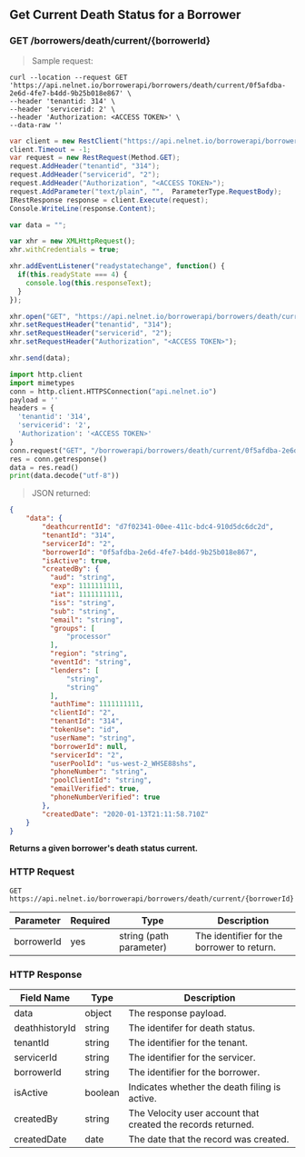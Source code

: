 <!--Endpoint introduction -->
## Get Current Death Status for a Borrower

### GET /borrowers/death/current/{borrowerId}

<!-- RIGHT: code samples -->

> Sample request:

```shell
curl --location --request GET 'https://api.nelnet.io/borrowerapi/borrowers/death/current/0f5afdba-2e6d-4fe7-b4dd-9b25b018e867' \
--header 'tenantid: 314' \
--header 'servicerid: 2' \
--header 'Authorization: <ACCESS TOKEN>' \
--data-raw ''
```

```csharp
var client = new RestClient("https://api.nelnet.io/borrowerapi/borrowers/death/current/0f5afdba-2e6d-4fe7-b4dd-9b25b018e867");
client.Timeout = -1;
var request = new RestRequest(Method.GET);
request.AddHeader("tenantid", "314");
request.AddHeader("servicerid", "2");
request.AddHeader("Authorization", "<ACCESS TOKEN>");
request.AddParameter("text/plain", "",  ParameterType.RequestBody);
IRestResponse response = client.Execute(request);
Console.WriteLine(response.Content);
```

```javascript
var data = "";

var xhr = new XMLHttpRequest();
xhr.withCredentials = true;

xhr.addEventListener("readystatechange", function() {
  if(this.readyState === 4) {
    console.log(this.responseText);
  }
});

xhr.open("GET", "https://api.nelnet.io/borrowerapi/borrowers/death/current/0f5afdba-2e6d-4fe7-b4dd-9b25b018e867");
xhr.setRequestHeader("tenantid", "314");
xhr.setRequestHeader("servicerid", "2");
xhr.setRequestHeader("Authorization", "<ACCESS TOKEN>");

xhr.send(data);
```

```python
import http.client
import mimetypes
conn = http.client.HTTPSConnection("api.nelnet.io")
payload = ''
headers = {
  'tenantid': '314',
  'servicerid': '2',
  'Authorization': '<ACCESS TOKEN>'
}
conn.request("GET", "/borrowerapi/borrowers/death/current/0f5afdba-2e6d-4fe7-b4dd-9b25b018e867", payload, headers)
res = conn.getresponse()
data = res.read()
print(data.decode("utf-8"))
```

> JSON returned:

```json
{
    "data": {
        "deathcurrentId": "d7f02341-00ee-411c-bdc4-910d5dc6dc2d",
        "tenantId": "314",
        "servicerId": "2",
        "borrowerId": "0f5afdba-2e6d-4fe7-b4dd-9b25b018e867",
        "isActive": true,
        "createdBy": {
          "aud": "string",
          "exp": 1111111111,
          "iat": 1111111111,
          "iss": "string",
          "sub": "string",
          "email": "string",
          "groups": [
              "processor"
          ],
          "region": "string",
          "eventId": "string",
          "lenders": [
              "string",
              "string"
          ],
          "authTime": 1111111111,
          "clientId": "2",
          "tenantId": "314",
          "tokenUse": "id",
          "userName": "string",
          "borrowerId": null,
          "servicerId": "2",
          "userPoolId": "us-west-2_WHSE88shs",
          "phoneNumber": "string",
          "poolClientId": "string",
          "emailVerified": true,
          "phoneNumberVerified": true
        },
        "createdDate": "2020-01-13T21:11:58.710Z"
    }
}
```

<!-- LEFT: documentation -->

**Returns a given borrower's death status current.**

### HTTP Request

`GET https://api.nelnet.io/borrowerapi/borrowers/death/current/{borrowerId}`

Parameter | Required | Type   | Description
----------| -------- | ------ | -----------
borrowerId | yes | string (path parameter) | The identifier for the borrower to return.

### HTTP Response

Field Name | Type | Description
---------- | ------- | -------
data | object | The response payload.
deathhistoryId | string | The identifer for death status.
tenantId | string | The identifier for the tenant.
servicerId | string | The identifier for the servicer.
borrowerId | string | The identifier for the borrower.
isActive | boolean | Indicates whether the death filing is active.
createdBy | string | The Velocity user account that created the records returned.
createdDate | date | The date that the record was created.